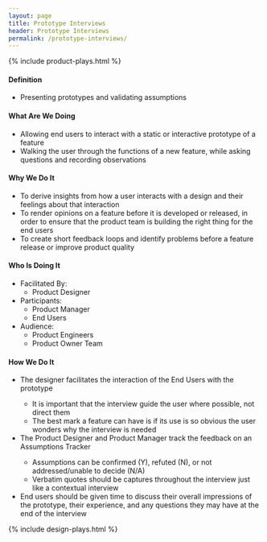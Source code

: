 ```yaml
---
layout: page
title: Prototype Interviews
header: Prototype Interviews
permalink: /prototype-interviews/
---
```

<div class="row">
    <div class="col-md-3">
        {% include product-plays.html %}
    </div>
    <div class="col-md-6">
        <h4 class="Definition" id="Definition">
            Definition
        </h4>
		<ul>
		<li>Presenting prototypes and validating assumptions</li>
		</ul>
        <h4 class="What" id="What">
            What Are We Doing
        </h4>
	<ul>
		<li>Allowing end users to interact with a static or interactive prototype of a feature</li>
		<li>Walking the user through the functions of a new feature, while asking questions and recording observations</li>
	</ul>
        <h4 class="Why" id="Why">
            Why We Do It
        </h4>
            <ul>
                <li>To derive insights from how a user interacts with a design and their feelings about that interaction</li>
		<li>To render opinions on a feature before it is developed or released, in order to ensure that the product team is building the right thing for the end users</li>
		<li>To create short feedback loops and identify problems before a feature release or improve product quality</li>
	    </ul>
        <h4 class="Who" id="Who">
            Who Is Doing It
        </h4>
            <ul>
                <li>Facilitated By:
    	            <ul>
        	      <li>Product Designer</li>
    	            </ul>
                 </li>
                <li>Participants:
    	            <ul>
                      <li>Product Manager</li>
		      <li>End Users</li>
                    </ul>    
                </li>
		<li>Audience:
    	            <ul>
                      <li>Product Engineers</li>
		      <li>Product Owner Team</li>
                    </ul>    
                </li>
            </ul>
        <h4 class="How" id="How">
            How We Do It
        </h4>
            <ul>
               <li>The designer facilitates the interaction of the End Users with the prototype</li>
			<ul>
			    <li>It is important that the interview guide the user where possible, not direct them</li>
			    <li>The best mark a feature can have is if its use is so obvious the user wonders why the interview is needed</li>
			</ul>
		<li>The Product Designer and Product Manager track the feedback on an Assumptions Tracker</li>
			<ul>
				<li>Assumptions can be confirmed (Y), refuted (N), or not addressed/unable to decide (N/A)</li>
				<li>Verbatim quotes should be captures throughout the interview just like a contextual interview</li>
			</ul>
		<li>End users should be given time to discuss their overall impressions of the prototype, their experience, and any questions they may have at the end of the interview</li>
            </ul>
    </div>
    <div class="col-md-3">
        {% include design-plays.html %}
    </div>
</div>

